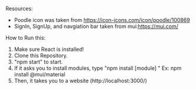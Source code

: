 Resources:
- Poodle icon was taken from https://icon-icons.com/icon/poodle/100869
- SignIn, SignUp, and navgiation bar taken from mui:https://mui.com/

How to Run this:
1. Make sure React is installed!
2. Clone this Repository.
3. "npm start" to start.
4. If it asks you to install modules, type "npm install [module] "
   Ex: npm install @mui/material
6. Then, it takes you to a website (http://localhost:3000/)
